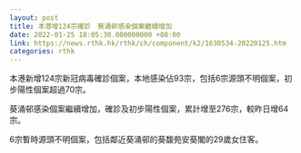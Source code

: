 ```yaml
---
layout: post
title: 本港增124宗確診　葵涌邨感染個案繼續增加
date: 2022-01-25 18:05:30.000000000 +08:00
link: https://news.rthk.hk/rthk/ch/component/k2/1630534-20220125.htm
categories: rthk
---
```


本港新增124宗新冠病毒確診個案，本地感染佔93宗，包括6宗源頭不明個案，初步陽性個案超過70宗。

葵涌邨感染個案繼續增加，確診及初步陽性個案，累計增至276宗，較昨日增64宗。

6宗暫時源頭不明個案，包括鄰近葵涌邨的葵馥苑安葵閣的29歲女住客。
